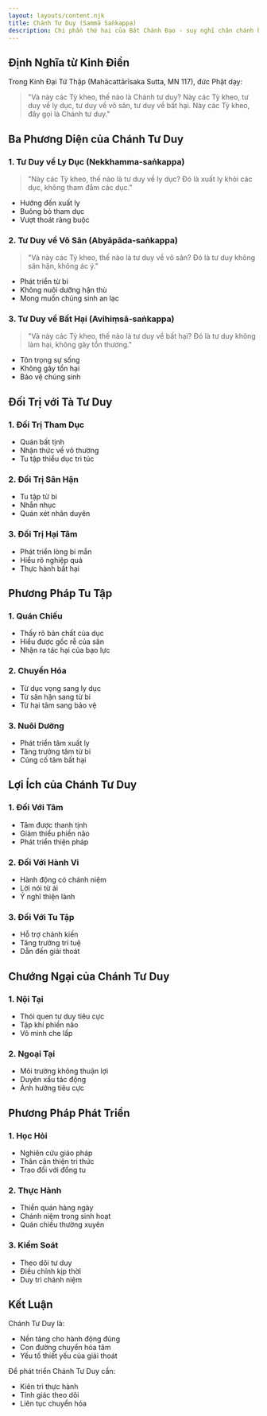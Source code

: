 ```yaml
---
layout: layouts/content.njk
title: Chánh Tư Duy (Sammā Saṅkappa)
description: Chi phần thứ hai của Bát Chánh Đạo - suy nghĩ chân chánh hướng đến giải thoát
---
```


## Định Nghĩa từ Kinh Điển

Trong Kinh Đại Tứ Thập (Mahācattārīsaka Sutta, MN 117), đức Phật dạy:

> "Và này các Tỳ kheo, thế nào là Chánh tư duy? Này các Tỳ kheo, tư duy về ly dục, tư duy về vô sân, tư duy về bất hại. Này các Tỳ kheo, đây gọi là Chánh tư duy."

## Ba Phương Diện của Chánh Tư Duy

### 1. Tư Duy về Ly Dục (Nekkhamma-saṅkappa)
> "Này các Tỳ kheo, thế nào là tư duy về ly dục? Đó là xuất ly khỏi các dục, không tham đắm các dục."

- Hướng đến xuất ly
- Buông bỏ tham dục
- Vượt thoát ràng buộc

### 2. Tư Duy về Vô Sân (Abyāpāda-saṅkappa)
> "Và này các Tỳ kheo, thế nào là tư duy về vô sân? Đó là tư duy không sân hận, không ác ý."

- Phát triển từ bi
- Không nuôi dưỡng hận thù
- Mong muốn chúng sinh an lạc

### 3. Tư Duy về Bất Hại (Avihiṃsā-saṅkappa)
> "Và này các Tỳ kheo, thế nào là tư duy về bất hại? Đó là tư duy không làm hại, không gây tổn thương."

- Tôn trọng sự sống
- Không gây tổn hại
- Bảo vệ chúng sinh

## Đối Trị với Tà Tư Duy

### 1. Đối Trị Tham Dục
- Quán bất tịnh
- Nhận thức về vô thường
- Tu tập thiểu dục tri túc

### 2. Đối Trị Sân Hận
- Tu tập từ bi
- Nhẫn nhục
- Quán xét nhân duyên

### 3. Đối Trị Hại Tâm
- Phát triển lòng bi mẫn
- Hiểu rõ nghiệp quả
- Thực hành bất hại

## Phương Pháp Tu Tập

### 1. Quán Chiếu
- Thấy rõ bản chất của dục
- Hiểu được gốc rễ của sân
- Nhận ra tác hại của bạo lực

### 2. Chuyển Hóa
- Từ dục vọng sang ly dục
- Từ sân hận sang từ bi
- Từ hại tâm sang bảo vệ

### 3. Nuôi Dưỡng
- Phát triển tâm xuất ly
- Tăng trưởng tâm từ bi
- Củng cố tâm bất hại

## Lợi Ích của Chánh Tư Duy

### 1. Đối Với Tâm
- Tâm được thanh tịnh
- Giảm thiểu phiền não
- Phát triển thiện pháp

### 2. Đối Với Hành Vi
- Hành động có chánh niệm
- Lời nói từ ái
- Ý nghĩ thiện lành

### 3. Đối Với Tu Tập
- Hỗ trợ chánh kiến
- Tăng trưởng trí tuệ
- Dẫn đến giải thoát

## Chướng Ngại của Chánh Tư Duy

### 1. Nội Tại
- Thói quen tư duy tiêu cực
- Tập khí phiền não
- Vô minh che lấp

### 2. Ngoại Tại
- Môi trường không thuận lợi
- Duyên xấu tác động
- Ảnh hưởng tiêu cực

## Phương Pháp Phát Triển

### 1. Học Hỏi
- Nghiên cứu giáo pháp
- Thân cận thiện tri thức
- Trao đổi với đồng tu

### 2. Thực Hành
- Thiền quán hàng ngày
- Chánh niệm trong sinh hoạt
- Quán chiếu thường xuyên

### 3. Kiểm Soát
- Theo dõi tư duy
- Điều chỉnh kịp thời
- Duy trì chánh niệm

## Kết Luận

Chánh Tư Duy là:
- Nền tảng cho hành động đúng
- Con đường chuyển hóa tâm
- Yếu tố thiết yếu của giải thoát

Để phát triển Chánh Tư Duy cần:
- Kiên trì thực hành
- Tỉnh giác theo dõi
- Liên tục chuyển hóa

